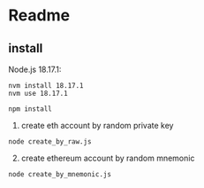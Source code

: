 # Readme

## install

Node.js 18.17.1:
```
nvm install 18.17.1
nvm use 18.17.1
```

```
npm install
```

1. create eth account by random private key 

```
node create_by_raw.js 
```

2. create ethereum account by random  mnemonic

```
node create_by_mnemonic.js
```
